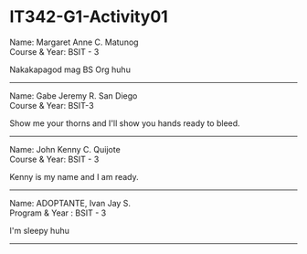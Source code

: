 # IT342-G1-Activity01

Name: Margaret Anne C. Matunog  
Course & Year: BSIT - 3

Nakakapagod mag BS Org huhu

***

Name: Gabe Jeremy R. San Diego<br>
Course & Year: BSIT-3

Show me your thorns and I'll show you hands ready to bleed.
***

Name: John Kenny C. Quijote <br>
Course & Year: BSIT - 3

Kenny is my name and I am ready.

****

Name: ADOPTANTE, Ivan Jay S. <br>
Program & Year : BSIT - 3

I'm sleepy huhu

****